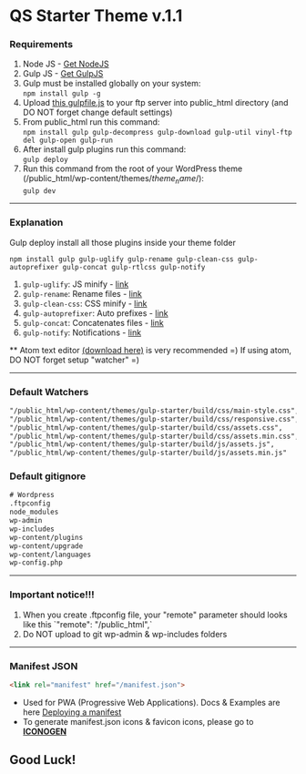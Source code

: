 # QS Starter Theme v.1.1

<h3>Requirements</h3>

1. Node JS - <a href="https://nodejs.org/en/" target="_blank">Get NodeJS</a>
2. Gulp JS - <a href="http://gulpjs.com/" target="_blank">Get GulpJS</a>
3. Gulp must be installed globally on your system:<br>
`npm install gulp -g`
4. Upload <a href="https://gist.github.com/vol4ikman/92e381e5adee0b1e36606d82d5f45613" target="_blank">this gulpfile.js</a> to your ftp server into public_html directory (and DO NOT forget change default settings)
5. From public_html run this command:<br>
`npm install gulp gulp-decompress gulp-download gulp-util vinyl-ftp del gulp-open gulp-run`
6. After install gulp plugins run this command:<br>
`gulp deploy`
7. Run this command from the root of your WordPress theme (/public_html/wp-content/themes/$theme_name$/): <br>
`gulp dev`


<hr>
<h3>Explanation</h3>

Gulp deploy install all those plugins inside your theme folder

`npm install gulp gulp-uglify gulp-rename gulp-clean-css gulp-autoprefixer gulp-concat gulp-rtlcss gulp-notify`

1. `gulp-uglify`: JS minify - <a href="https://www.npmjs.com/package/gulp-uglify" >link</a>
2. `gulp-rename`: Rename files - <a href="https://www.npmjs.com/package/gulp-rename" >link</a>
3. `gulp-clean-css`: CSS minify - <a href="https://www.npmjs.com/package/gulp-clean-css" >link</a>
4. `gulp-autoprefixer`: Auto prefixes - <a href="https://www.npmjs.com/package/gulp-autoprefixer" >link</a>
5. `gulp-concat`: Concatenates files - <a href="https://www.npmjs.com/package/gulp-concat" >link</a>
6. `gulp-notify`: Notifications - <a href="https://www.npmjs.com/package/gulp-notify">link</a>

** Atom text editor <a href="https://atom.io/" target="_blank">(download here)</a> is very recommended =)
If using atom, DO NOT forget setup "watcher" =)

<hr>
<h3>Default Watchers</h3>

```html
"/public_html/wp-content/themes/gulp-starter/build/css/main-style.css",
"/public_html/wp-content/themes/gulp-starter/build/css/responsive.css",
"/public_html/wp-content/themes/gulp-starter/build/css/assets.css",
"/public_html/wp-content/themes/gulp-starter/build/css/assets.min.css",
"/public_html/wp-content/themes/gulp-starter/build/js/assets.js",
"/public_html/wp-content/themes/gulp-starter/build/js/assets.min.js"
```

<h3>Default gitignore</h3>

```html
# Wordpress
.ftpconfig
node_modules
wp-admin
wp-includes
wp-content/plugins
wp-content/upgrade
wp-content/languages
wp-config.php
```

<hr>
<h3>Important notice!!!</h3>
<ol>
<li>When you create .ftpconfig file, your "remote" parameter should looks like this `"remote": "/public_html",`</li>
<li>Do NOT upload to git wp-admin & wp-includes folders</li>
</ol>

<hr>
<h3>Manifest JSON</h3>

```html
<link rel="manifest" href="/manifest.json">
```

- Used for PWA (Progressive Web Applications). Docs & Examples are here <a href="https://developer.mozilla.org/en-US/docs/Web/Manifest" target="_blank">Deploying a manifest</a>
- To generate manifest.json icons & favicon icons, please go to <a href="http://digitalagencyrankings.com/iconogen/" target="_blank"><strong>ICONOGEN</strong></a>

## Good Luck!
